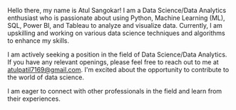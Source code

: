 Hello there, my name is Atul Sangokar! I am a Data Science/Data Analytics enthusiast who is passionate about using Python, Machine Learning (ML), SQL, Power BI, and Tableau to analyze and visualize data. Currently, I am upskilling and working on various data science techniques and algorithms to enhance my skills.

I am actively seeking a position in the field of Data Science/Data Analytics. If you have any relevant openings, please feel free to reach out to me at atulpatil7169@gmail.com. I'm excited about the opportunity to contribute to the world of data science.

I am eager to connect with other professionals in the field and learn from their experiences.
